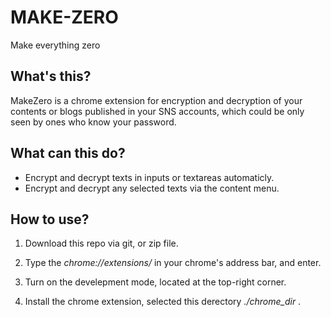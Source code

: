 # MAKE-ZERO
Make everything zero

## What's this?

MakeZero is a chrome extension for encryption and decryption of  your contents or blogs published in your SNS accounts, which could be only seen by ones who know your password.

## What can this do?

+ Encrypt and decrypt texts in inputs or textareas automaticly.
+ Encrypt and decrypt any selected texts via the content menu.

## How to use?

1. Download this repo via git, or zip file.

2. Type the *chrome://extensions/* in your chrome's address bar, and enter.

3. Turn on the develepment mode, located at the top-right corner. 

4. Install the chrome extension, selected this derectory *./chrome_dir* .
